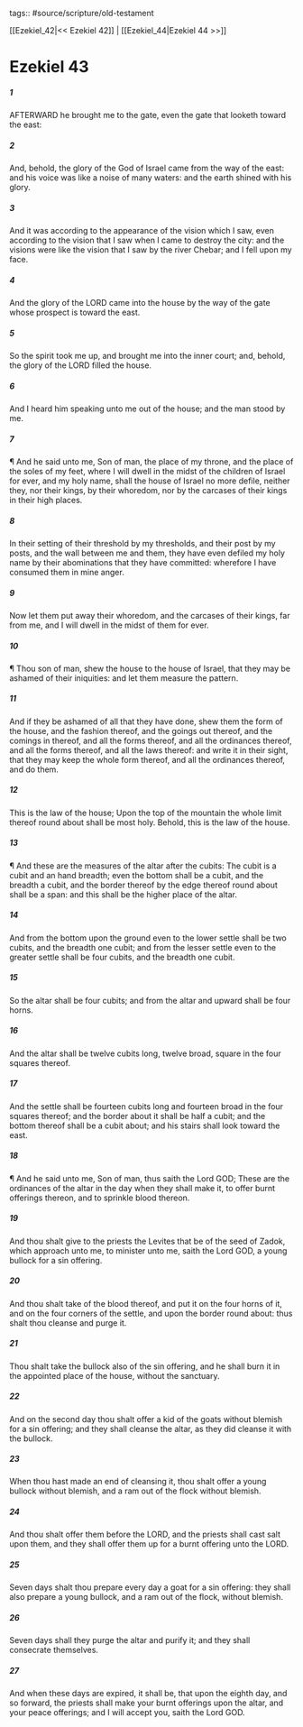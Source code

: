 tags:: #source/scripture/old-testament

[[Ezekiel_42|<< Ezekiel 42]] | [[Ezekiel_44|Ezekiel 44 >>]]

# Ezekiel 43

##### 1

AFTERWARD he brought me to the gate, even the gate that looketh toward the east:

##### 2

And, behold, the glory of the God of Israel came from the way of the east: and his voice was like a noise of many waters: and the earth shined with his glory.

##### 3

And it was according to the appearance of the vision which I saw, even according to the vision that I saw when I came to destroy the city: and the visions were like the vision that I saw by the river Chebar; and I fell upon my face.

##### 4

And the glory of the LORD came into the house by the way of the gate whose prospect is toward the east.

##### 5

So the spirit took me up, and brought me into the inner court; and, behold, the glory of the LORD filled the house.

##### 6

And I heard him speaking unto me out of the house; and the man stood by me.

##### 7

¶ And he said unto me, Son of man, the place of my throne, and the place of the soles of my feet, where I will dwell in the midst of the children of Israel for ever, and my holy name, shall the house of Israel no more defile, neither they, nor their kings, by their whoredom, nor by the carcases of their kings in their high places.

##### 8

In their setting of their threshold by my thresholds, and their post by my posts, and the wall between me and them, they have even defiled my holy name by their abominations that they have committed: wherefore I have consumed them in mine anger.

##### 9

Now let them put away their whoredom, and the carcases of their kings, far from me, and I will dwell in the midst of them for ever.

##### 10

¶ Thou son of man, shew the house to the house of Israel, that they may be ashamed of their iniquities: and let them measure the pattern.

##### 11

And if they be ashamed of all that they have done, shew them the form of the house, and the fashion thereof, and the goings out thereof, and the comings in thereof, and all the forms thereof, and all the ordinances thereof, and all the forms thereof, and all the laws thereof: and write it in their sight, that they may keep the whole form thereof, and all the ordinances thereof, and do them.

##### 12

This is the law of the house; Upon the top of the mountain the whole limit thereof round about shall be most holy. Behold, this is the law of the house.

##### 13

¶ And these are the measures of the altar after the cubits: The cubit is a cubit and an hand breadth; even the bottom shall be a cubit, and the breadth a cubit, and the border thereof by the edge thereof round about shall be a span: and this shall be the higher place of the altar.

##### 14

And from the bottom upon the ground even to the lower settle shall be two cubits, and the breadth one cubit; and from the lesser settle even to the greater settle shall be four cubits, and the breadth one cubit.

##### 15

So the altar shall be four cubits; and from the altar and upward shall be four horns.

##### 16

And the altar shall be twelve cubits long, twelve broad, square in the four squares thereof.

##### 17

And the settle shall be fourteen cubits long and fourteen broad in the four squares thereof; and the border about it shall be half a cubit; and the bottom thereof shall be a cubit about; and his stairs shall look toward the east.

##### 18

¶ And he said unto me, Son of man, thus saith the Lord GOD; These are the ordinances of the altar in the day when they shall make it, to offer burnt offerings thereon, and to sprinkle blood thereon.

##### 19

And thou shalt give to the priests the Levites that be of the seed of Zadok, which approach unto me, to minister unto me, saith the Lord GOD, a young bullock for a sin offering.

##### 20

And thou shalt take of the blood thereof, and put it on the four horns of it, and on the four corners of the settle, and upon the border round about: thus shalt thou cleanse and purge it.

##### 21

Thou shalt take the bullock also of the sin offering, and he shall burn it in the appointed place of the house, without the sanctuary.

##### 22

And on the second day thou shalt offer a kid of the goats without blemish for a sin offering; and they shall cleanse the altar, as they did cleanse it with the bullock.

##### 23

When thou hast made an end of cleansing it, thou shalt offer a young bullock without blemish, and a ram out of the flock without blemish.

##### 24

And thou shalt offer them before the LORD, and the priests shall cast salt upon them, and they shall offer them up for a burnt offering unto the LORD.

##### 25

Seven days shalt thou prepare every day a goat for a sin offering: they shall also prepare a young bullock, and a ram out of the flock, without blemish.

##### 26

Seven days shall they purge the altar and purify it; and they shall consecrate themselves.

##### 27

And when these days are expired, it shall be, that upon the eighth day, and so forward, the priests shall make your burnt offerings upon the altar, and your peace offerings; and I will accept you, saith the Lord GOD.
